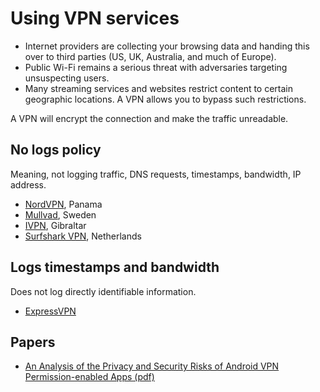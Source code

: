 # Using VPN services

* Internet providers are collecting your browsing data and handing this over to third parties (US, UK, Australia, and much of Europe). 
* Public Wi-Fi remains a serious threat with adversaries targeting unsuspecting users.
* Many streaming services and websites restrict content to certain geographic locations. A VPN allows you to bypass such restrictions.

A VPN will encrypt the connection and make the traffic unreadable.

## No logs policy

Meaning, not logging traffic, DNS requests, timestamps, bandwidth, IP address.

* [NordVPN](https://nordvpn.com), Panama
* [Mullvad](https://mullvad.net/), Sweden
* [IVPN](https://www.ivpn.net/), Gibraltar
* [Surfshark VPN](https://surfshark.com/), Netherlands

## Logs timestamps and bandwidth

Does not log directly identifiable information.

* [ExpressVPN](https://www.expressvpn.com) 

## Papers

* [An Analysis of the Privacy and Security Risks of Android VPN Permission-enabled Apps (pdf)](https://cdn-resprivacy.pressidium.com/wp-content/uploads/2021/03/Security-risks-of-Android-VPN-apps.pdf)